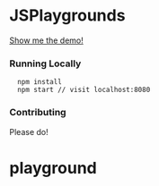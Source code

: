 # JSPlaygrounds

[Show me the demo!](http://old-slave.surge.sh/)

### Running Locally

```
  npm install
  npm start // visit localhost:8080
```

### Contributing

Please do!

# playground
